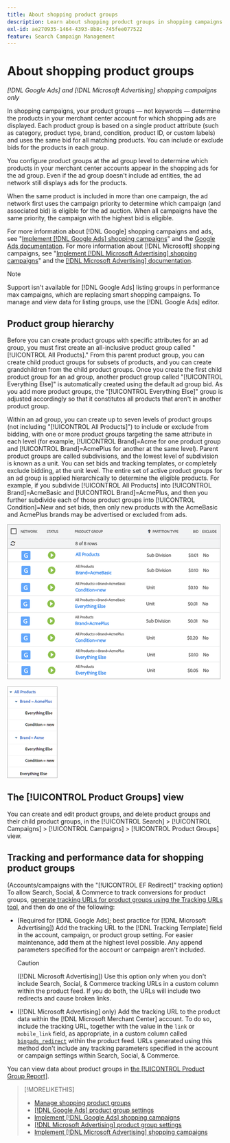 ```yaml
---
title: About shopping product groups
description: Learn about shopping product groups in shopping campaigns.
exl-id: ae270935-1464-4393-8b8c-745fee077522
feature: Search Campaign Management
---
```

# About shopping product groups

*[!DNL Google Ads] and [!DNL Microsoft Advertising] shopping campaigns only*

In shopping campaigns, your product groups &mdash; not keywords &mdash; determine the products in your merchant center account for which shopping ads are displayed. Each product group is based on a single product attribute (such as category, product type, brand, condition, product ID, or custom labels) and uses the same bid for all matching products. You can include or exclude bids for the products in each group.

You configure product groups at the ad group level to determine which products in your merchant center accounts appear in the shopping ads for the ad group. Even if the ad group doesn't include ad entities, the ad network still displays ads for the products.

When the same product is included in more than one campaign, the ad network first uses the campaign priority to determine which campaign (and associated bid) is eligible for the ad auction. When all campaigns have the same priority, the campaign with the highest bid is eligible.

For more information about [!DNL Google] shopping campaigns and ads, see "[Implement [!DNL Google Ads] shopping campaigns](/help/search-social-commerce/campaign-management/special-campaign-types/google-shopping-campaigns.md)" and the [Google Ads documentation](https://support.google.com/google-ads/answer/3455481?visit_id=638205553638977410-2592024034&rd=1). For more information about [!DNL Microsoft] shopping campaigns, see "[Implement [!DNL Microsoft Advertising] shopping campaigns](/help/search-social-commerce/campaign-management/special-campaign-types/microsoft-shopping-campaigns.md)" and the [[!DNL Microsoft Advertising] documentation](https://help.bingads.microsoft.com/#apex/3/en/50903/1-500).

>[!NOTE]
>
>Support isn't available for [!DNL Google Ads] listing groups in performance max campaigns, which are replacing smart shopping campaigns. To manage and view data for listing groups, use the [!DNL Google Ads] editor.

## Product group hierarchy

Before you can create product groups with specific attributes for an ad group, you must first create an all-inclusive product group called "[!UICONTROL All Products]." From this parent product group, you can create child product groups for subsets of products, and you can create grandchildren from the child product groups. Once you create the first child product group for an ad group, another product group called "[!UICONTROL Everything Else]" is automatically created using the default ad group bid. As you add more product groups, the "[!UICONTROL Everything Else]" group is adjusted accordingly so that it constitutes all products that aren't in another product group.

Within an ad group, you can create up to seven levels of product groups (not including "[!UICONTROL All Products]") to include or exclude from bidding, with one or more product groups targeting the same attribute in each level (for example, [!UICONTROL Brand]=Acme for one product group and [!UICONTROL Brand]=AcmePlus for another at the same level). Parent product groups are called subdivisions, and the lowest level of subdivision is known as a unit. You can set bids and tracking templates, or completely exclude bidding, at the unit level. The entire set of active product groups for an ad group is applied hierarchically to determine the eligible products. For example, if you subdivide [!UICONTROL All Products] into [!UICONTROL Brand]=AcmeBasic and [!UICONTROL Brand]=AcmePlus, and then you further subdivide each of those product groups into [!UICONTROL Condition]=New and set bids, then only new products with the AcmeBasic and AcmePlus brands may be advertised or excluded from ads.

![Example of a product group set](/help/search-social-commerce/assets/product-group-list.png "Example of a product group set")

![Example product group hierarchy](/help/search-social-commerce/assets/product-group-tree.png "Example product group hierarchy")
 
## The [!UICONTROL Product Groups] view

You can create and edit product groups, and delete product groups and their child product groups, in the [!UICONTROL Search] > [!UICONTROL Campaigns] > [!UICONTROL Campaigns] > [!UICONTROL Product Groups] view.

## Tracking and performance data for shopping product groups

(Accounts/campaigns with the "[!UICONTROL EF Redirect]" tracking option) To allow Search, Social, & Commerce to track conversions for product groups, [generate tracking URLs for product groups using the Tracking URLs tool](/help/search-social-commerce/tools/click-tracking-url-generate.md), and then do one of the following:

* (Required for [!DNL Google Ads]; best practice for [!DNL Microsoft Advertising]) Add the tracking URL to the [!DNL Tracking Template] field in the account, campaign, or product group setting. For easier maintenance, add them at the highest level possible. Any append parameters specified for the account or campaign aren't included. 
 
  >[!CAUTION]
  >
  >([!DNL Microsoft Advertising]) Use this option only when you don't include Search, Social, & Commerce tracking URLs in a custom column within the product feed. If you do both, the URLs will include two redirects and cause broken links.

* ([!DNL Microsoft Advertising] only) Add the tracking URL to the product data within the [!DNL Microsoft Merchant Center] account. To do so, include the tracking URL, together with the value in the `link` or `mobile_link` field, as appropriate, in a custom column called [`bingads_redirect`](https://help.ads.microsoft.com/#apex/3/en/51084/0) within the product feed. URLs generated using this method don't include any tracking parameters specified in the account or campaign settings within Search, Social, & Commerce.

You can view data about product groups in [the [!UICONTROL Product Group Report]](/help/search-social-commerce/reports/management/basic-advanced/product-group-report.md).

>[!MORELIKETHIS]
>
>* [Manage shopping product groups](product-group-manage.md)
>* [[!DNL Google Ads] product group settings](product-group-settings-google.md)
>* [Implement [!DNL Google Ads] shopping campaigns](/help/search-social-commerce/campaign-management/special-campaign-types/google-shopping-campaigns.md)
>* [[!DNL Microsoft Advertising] product group settings](product-group-settings-microsoft.md)
>* [Implement [!DNL Microsoft Advertising] shopping campaigns](/help/search-social-commerce/campaign-management/special-campaign-types/microsoft-shopping-campaigns.md)
